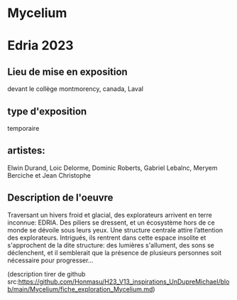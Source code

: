 # Mycelium

# Edria 2023

## Lieu de mise en exposition
devant le collège montmorency, canada, Laval

## type d'exposition
temporaire

## artistes:
Elwin Durand, Loic Delorme, Dominic Roberts, Gabriel Lebalnc, Meryem Berciche et Jean Christophe

## Description de l'oeuvre
Traversant un hivers froid et glacial, des explorateurs arrivent en terre inconnue: EDRIA. Des piliers se dressent, et un écosystème hors de ce monde se dévoile sous leurs yeux. Une structure centrale attire l’attention des explorateurs. Intrigués, ils rentrent dans cette espace insolite et s'approchent de la dite structure: des lumières s'allument, des sons se déclenchent, et il semblerait que la présence de plusieurs personnes soit nécessaire pour progresser... 

(description tirer de github 
src:https://github.com/Honmasu/H23_V13_inspirations_UnDupreMichael/blob/main/Mycelium/fiche_exploration_Mycelium.md)

